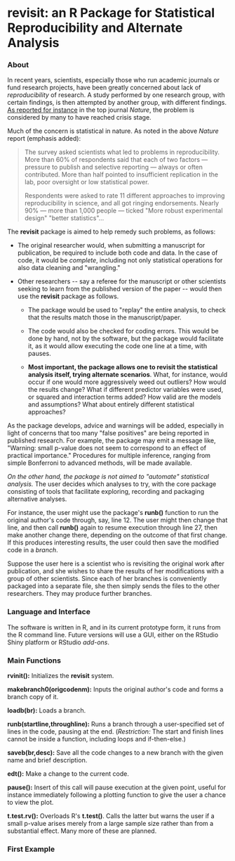 # revisit: an R Package for Statistical Reproducibility and Alternate Analysis

### About

In recent years, scientists, especially those who run academic journals
or fund research projects, have been greatly concerned about lack of
*reproducibility* of research.  A study performed by one research group,
with certain findings, is then attempted by another group, with
different findings.  [As reported for
instance](http://www.nature.com/news/1-500-scientists-lift-the-lid-on-reproducibility-1.19970)
in the top journal *Nature*, the problem is considered by many to have
reached crisis stage.

Much of the concern is statistical in nature. As noted in the above
*Nature* report (emphasis added):

> The survey asked scientists what led to problems in reproducibility.
> More than 60% of respondents said that each of two factors — pressure to
> publish and selective reporting — always or often contributed. More than
> half pointed to insufficient replication in the lab, poor oversight or
> low statistical power.
> 
> Respondents were asked to rate 11 different approaches to improving
> reproducibility in science, and all got ringing endorsements. Nearly 90%
> — more than 1,000 people — ticked "More robust experimental design"
> "better statistics"...

The **revisit** package is aimed to help remedy such problems, as
follows:

* The original researcher would, when submitting a manuscript for
  publication, be required to include both code and data. In the case of
  code, it would be *complete*, including not only statistical
  operations for also data cleaning and "wrangling."

* Other researchers -- say a referee for the manuscript or other
  scientists seeking to learn from the published version of the paper --
  would then use the **revisit** package as follows.

   - The package would be used to "replay" the entire analysis, to check
     that the results match those in the manuscript/paper. 

   - The code would also be checked for coding errors. This would be 
     done by hand, not by the software, but the package would
     facilitate it, as it would allow executing the code one line at a
     time, with pauses.

   - **Most important, the package allows one to revisit the statistical
     analysis itself, trying alternate scenarios**.  What, for instance,
     would occur if one would more aggressively weed out outliers?  How
     would the results change?  What if different predictor variables
     were used, or squared and interaction terms added?  How valid are
     the models and assumptions?  What about entirely different 
     statistical approaches?

As the package develops, advice and warnings will be added, especially
in light of concerns that too many "false positives" are being reported
in published research.  For example, the package may emit a message
like, "Warning: small p-value does not seem to correspond to an effect
of practical importance."  Procedures for multiple inference, ranging
from simple Bonferroni to advanced methods, will be made available.

*On the other hand, the package is not aimed to "automate" statistical
analysis.*  The user decides which analyses to try, with the core
package consisting of tools that facilitate exploring, recording and
packaging alternative analyses.

For instance, the user might use the package's **runb()** function to
run the original author's code through, say, line 12.  The user might
then change that line, and then call **runb()** again to resume
execution through line 27, then make another change there, depending on
the outcome of that first change.  If this produces interesting results,
the user could then save the modified code in a *branch*.

Suppose the user here is a scientist who is revisiting the original work
after publication, and she wishes to share the results of her
modifications with a group of other scientists.  Since each of her
branches is conveniently packaged into a separate file, she then simply
sends the files to the other researchers.  They may produce further
branches.

### Language and Interface

The software is written in R, and in its current prototype form, it runs
from the R command line.  Future versions will use a GUI, either on the
RStudio Shiny platform or RStudio *add-ons*.

### Main Functions

**rvinit():**  Initializes the **revisit** system.

**makebranch0(origcodenm):**  Inputs the original author's code and
forms a branch copy of it.

**loadb(br):**  Loads a branch.

**runb(startline,throughline):**  Runs a branch through a user-specified
set of lines in the code, pausing at the end. (*Restriction:* The start
and finish lines cannot be inside a function, including loops and
if-then-else.)

**saveb(br,desc):**  Save all the code changes to a new branch with the
given name and brief description.

**edt():**  Make a change to the current code.

**pause():**  Insert of this call will pause execution at the given
point, useful for instance immediately following a plotting function to
give the user a chance to view the plot.

**t.test.rv():**  Overloads R's **t.test()**.  Calls the latter but
warns the user if a small p-value arises merely from a large sample size
rather than from a substantial effect.  Many more of these are planned.



### First Example

